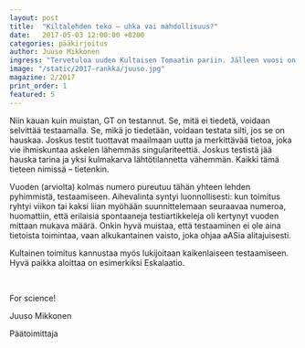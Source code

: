 ```yaml
---
layout: post
title:  "Kiltalehden teko – uhka vai mahdollisuus?"
date:   2017-05-03 12:00:00 +0200
categories: pääkirjoitus
author: Juuso Mikkonen
ingress: "Tervetuloa uuden Kultaisen Tomaatin pariin. Jälleen vuosi on edennyt muutaman kalenterin lehden edellisestä numerosta, kilta on palautunut Wapusta ja toimitus jännittää, ehtivätkö lehdet eskalaatiosillikselle. Jos luet tätä lehteä edellä mainitussa tapahtumassa, tarjoa juoma lähimmälle toimituksen jäsenelle ja tiedä, että tämä on tehnyt kaikkensa. "
image: "/static/2017-rankka/juuso.jpg"
magazine: 2/2017
print_order: 1
featured: 5
---
```


Niin kauan kuin muistan, GT on testannut. Se, mitä ei tiedetä, voidaan selvittää testaamalla. Se, mikä jo tiedetään, voidaan testata silti, jos se on hauskaa. Joskus testit tuottavat maailmaan uutta ja merkittävää tietoa, joka vie ihmiskuntaa askelen lähemmäs singulariteettiä. Joskus testistä jää hauska tarina ja yksi kulmakarva lähtötilannetta vähemmän. Kaikki tämä tieteen nimissä – tietenkin.

Vuoden (arviolta) kolmas numero pureutuu tähän yhteen lehden pyhimmistä, testaamiseen. Aihevalinta syntyi luonnollisesti: kun toimitus ryhtyi viikon tai kaksi liian myöhään suunnittelemaan seuraavaa numeroa, huomattiin, että erilaisia spontaaneja testiartikkeleja oli kertynyt vuoden mittaan mukava määrä. Onkin hyvä muistaa, että testaaminen ei ole aina tietoista toimintaa, vaan alkukantainen vaisto, joka ohjaa aASia alitajuisesti. 

Kultainen toimitus kannustaa myös lukijoitaan kaikenlaiseen testaamiseen. Hyvä paikka aloittaa on esimerkiksi Eskalaatio. 

<br>

For science!

Juuso Mikkonen

Päätoimittaja
